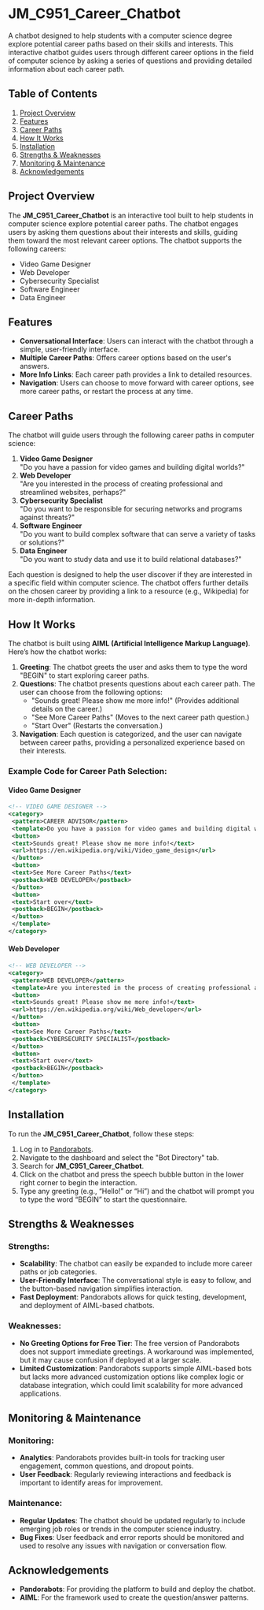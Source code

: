 
# JM_C951_Career_Chatbot

A chatbot designed to help students with a computer science degree explore potential career paths based on their skills and interests. This interactive chatbot guides users through different career options in the field of computer science by asking a series of questions and providing detailed information about each career path.

## Table of Contents
1. [Project Overview](#project-overview)
2. [Features](#features)
3. [Career Paths](#career-paths)
4. [How It Works](#how-it-works)
5. [Installation](#installation)
6. [Strengths & Weaknesses](#strengths--weaknesses)
7. [Monitoring & Maintenance](#monitoring--maintenance)
8. [Acknowledgements](#acknowledgements)

## Project Overview
The **JM_C951_Career_Chatbot** is an interactive tool built to help students in computer science explore potential career paths. The chatbot engages users by asking them questions about their interests and skills, guiding them toward the most relevant career options. The chatbot supports the following careers:
- Video Game Designer
- Web Developer
- Cybersecurity Specialist
- Software Engineer
- Data Engineer

## Features
- **Conversational Interface**: Users can interact with the chatbot through a simple, user-friendly interface.
- **Multiple Career Paths**: Offers career options based on the user's answers.
- **More Info Links**: Each career path provides a link to detailed resources.
- **Navigation**: Users can choose to move forward with career options, see more career paths, or restart the process at any time.

## Career Paths
The chatbot will guide users through the following career paths in computer science:
1. **Video Game Designer**  
   "Do you have a passion for video games and building digital worlds?"
2. **Web Developer**  
   "Are you interested in the process of creating professional and streamlined websites, perhaps?"
3. **Cybersecurity Specialist**  
   "Do you want to be responsible for securing networks and programs against threats?"
4. **Software Engineer**  
   "Do you want to build complex software that can serve a variety of tasks or solutions?"
5. **Data Engineer**  
   "Do you want to study data and use it to build relational databases?"

Each question is designed to help the user discover if they are interested in a specific field within computer science. The chatbot offers further details on the chosen career by providing a link to a resource (e.g., Wikipedia) for more in-depth information.

## How It Works
The chatbot is built using **AIML (Artificial Intelligence Markup Language)**. Here’s how the chatbot works:

1. **Greeting**: The chatbot greets the user and asks them to type the word "BEGIN" to start exploring career paths.
2. **Questions**: The chatbot presents questions about each career path. The user can choose from the following options:
   - "Sounds great! Please show me more info!" (Provides additional details on the career.)
   - "See More Career Paths" (Moves to the next career path question.)
   - "Start Over" (Restarts the conversation.)
3. **Navigation**: Each question is categorized, and the user can navigate between career paths, providing a personalized experience based on their interests.

### Example Code for Career Path Selection:
#### Video Game Designer
```xml
<!-- VIDEO GAME DESIGNER -->
<category>
 <pattern>CAREER ADVISOR</pattern>
 <template>Do you have a passion for video games and building digital worlds?
 <button>
 <text>Sounds great! Please show me more info!</text>
 <url>https://en.wikipedia.org/wiki/Video_game_design</url>
 </button>
 <button>
 <text>See More Career Paths</text>
 <postback>WEB DEVELOPER</postback>
 </button>
 <button>
 <text>Start over</text>
 <postback>BEGIN</postback>
 </button>
 </template>
</category>
```

#### Web Developer
```xml
<!-- WEB DEVELOPER -->
<category>
 <pattern>WEB DEVELOPER</pattern>
 <template>Are you interested in the process of creating professional and streamlined websites, perhaps?
 <button>
 <text>Sounds great! Please show me more info!</text>
 <url>https://en.wikipedia.org/wiki/Web_developer</url>
 </button>
 <button>
 <text>See More Career Paths</text>
 <postback>CYBERSECURITY SPECIALIST</postback>
 </button>
 <button>
 <text>Start over</text>
 <postback>BEGIN</postback>
 </button>
 </template>
</category>
```

## Installation
To run the **JM_C951_Career_Chatbot**, follow these steps:

1. Log in to [Pandorabots](https://www.pandorabots.com).
2. Navigate to the dashboard and select the "Bot Directory" tab.
3. Search for **JM_C951_Career_Chatbot**.
4. Click on the chatbot and press the speech bubble button in the lower right corner to begin the interaction.
5. Type any greeting (e.g., “Hello!” or “Hi”) and the chatbot will prompt you to type the word “BEGIN” to start the questionnaire.

## Strengths & Weaknesses

### Strengths:
- **Scalability**: The chatbot can easily be expanded to include more career paths or job categories.
- **User-Friendly Interface**: The conversational style is easy to follow, and the button-based navigation simplifies interaction.
- **Fast Deployment**: Pandorabots allows for quick testing, development, and deployment of AIML-based chatbots.

### Weaknesses:
- **No Greeting Options for Free Tier**: The free version of Pandorabots does not support immediate greetings. A workaround was implemented, but it may cause confusion if deployed at a larger scale.
- **Limited Customization**: Pandorabots supports simple AIML-based bots but lacks more advanced customization options like complex logic or database integration, which could limit scalability for more advanced applications.

## Monitoring & Maintenance

### Monitoring:
- **Analytics**: Pandorabots provides built-in tools for tracking user engagement, common questions, and dropout points.
- **User Feedback**: Regularly reviewing interactions and feedback is important to identify areas for improvement.

### Maintenance:
- **Regular Updates**: The chatbot should be updated regularly to include emerging job roles or trends in the computer science industry.
- **Bug Fixes**: User feedback and error reports should be monitored and used to resolve any issues with navigation or conversation flow.

## Acknowledgements
- **Pandorabots**: For providing the platform to build and deploy the chatbot.
- **AIML**: For the framework used to create the question/answer patterns.
